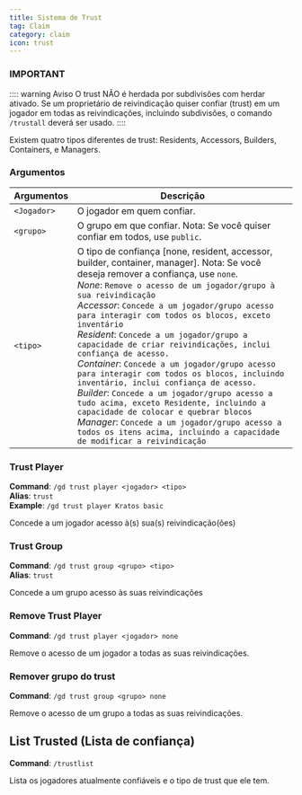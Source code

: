 ```yaml
---
title: Sistema de Trust
tag: Claim
category: claim
icon: trust
---
```


### IMPORTANT
:::: warning Aviso
O trust NÃO é herdada por subdivisões com herdar ativado. Se um proprietário de reivindicação quiser confiar (trust) em um jogador em todas as reivindicações, incluindo subdivisões, o comando `/trustall` deverá ser usado.
::::

Existem quatro tipos diferentes de trust: Residents, Accessors, Builders, Containers, e Managers.

### Argumentos
| Argumentos | Descrição |
| --------- | ----------- |
| `<Jogador>`| O jogador em quem confiar. |
| `<grupo>` | O grupo em que confiar. Nota: Se você quiser confiar em todos, use `public`. |
| `<tipo>`  | O tipo de confiança [none, resident, accessor, builder, container, manager]. Nota: Se você deseja remover a confiança, use `none`. <br>*None*: `Remove o acesso de um jogador/grupo à sua reivindicação`<br>*Accessor*: `Concede a um jogador/grupo acesso para interagir com todos os blocos, exceto inventário`<br>*Resident*: `Concede a um jogador/grupo a capacidade de criar reivindicações, inclui confiança de acesso.`<br>*Container*: `Concede a um jogador/grupo acesso para interagir com todos os blocos, incluindo inventário, inclui confiança de acesso.`<br>*Builder*: `Concede a um jogador/grupo acesso a tudo acima, exceto Residente, incluindo a capacidade de colocar e quebrar blocos`<br>*Manager*: `Concede a um jogador/grupo acesso a todos os itens acima, incluindo a capacidade de modificar a reivindicação`  |

### Trust Player
**Command**: `/gd trust player <jogador> <tipo>`  
**Alias**: `trust`  
**Example**: `/gd trust player Kratos basic`  

Concede a um jogador acesso à(s) sua(s) reivindicação(ões)

### Trust Group
**Command**: `/gd trust group <grupo> <tipo>`  
**Alias**: `trust`  

Concede a um grupo acesso às suas reivindicações

### Remove Trust Player
**Command**: `/gd trust player <jogador> none`  

Remove o acesso de um jogador a todas as suas reivindicações.

### Remover grupo do trust
**Command**: `/gd trust group <grupo> none`  

Remove o acesso de um grupo a todas as suas reivindicações.

## List Trusted (Lista de confiança)
**Command**: `/trustlist` 

Lista os jogadores atualmente confiáveis e o tipo de trust que ele tem.